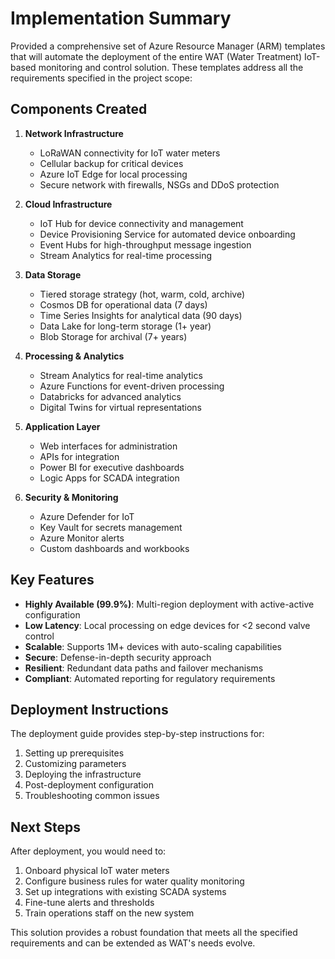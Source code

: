 # Implementation Summary

Provided a comprehensive set of Azure Resource Manager (ARM) templates that will automate the deployment of the entire WAT (Water Treatment) IoT-based monitoring and control solution. These templates address all the requirements specified in the project scope:

## Components Created

1. **Network Infrastructure**
   - LoRaWAN connectivity for IoT water meters
   - Cellular backup for critical devices
   - Azure IoT Edge for local processing
   - Secure network with firewalls, NSGs and DDoS protection

2. **Cloud Infrastructure**
   - IoT Hub for device connectivity and management
   - Device Provisioning Service for automated device onboarding
   - Event Hubs for high-throughput message ingestion
   - Stream Analytics for real-time processing

3. **Data Storage**
   - Tiered storage strategy (hot, warm, cold, archive)
   - Cosmos DB for operational data (7 days)
   - Time Series Insights for analytical data (90 days)
   - Data Lake for long-term storage (1+ year)
   - Blob Storage for archival (7+ years)

4. **Processing & Analytics**
   - Stream Analytics for real-time analytics
   - Azure Functions for event-driven processing
   - Databricks for advanced analytics
   - Digital Twins for virtual representations

5. **Application Layer**
   - Web interfaces for administration
   - APIs for integration
   - Power BI for executive dashboards
   - Logic Apps for SCADA integration

6. **Security & Monitoring**
   - Azure Defender for IoT
   - Key Vault for secrets management
   - Azure Monitor alerts
   - Custom dashboards and workbooks

## Key Features

- **Highly Available (99.9%)**: Multi-region deployment with active-active configuration
- **Low Latency**: Local processing on edge devices for <2 second valve control
- **Scalable**: Supports 1M+ devices with auto-scaling capabilities
- **Secure**: Defense-in-depth security approach
- **Resilient**: Redundant data paths and failover mechanisms
- **Compliant**: Automated reporting for regulatory requirements

## Deployment Instructions

The deployment guide provides step-by-step instructions for:
1. Setting up prerequisites
2. Customizing parameters
3. Deploying the infrastructure
4. Post-deployment configuration
5. Troubleshooting common issues

## Next Steps

After deployment, you would need to:

1. Onboard physical IoT water meters
2. Configure business rules for water quality monitoring
3. Set up integrations with existing SCADA systems
4. Fine-tune alerts and thresholds
5. Train operations staff on the new system

This solution provides a robust foundation that meets all the specified requirements and can be extended as WAT's needs evolve.
